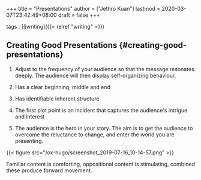 +++
title = "Presentations"
author = ["Jethro Kuan"]
lastmod = 2020-03-07T23:42:49+08:00
draft = false
+++

tags
: [§writing]({{< relref "writing" >}})


## Creating Good Presentations {#creating-good-presentations}

1.  Adjust to the frequency of your audience so that the message
    resonates deeply. The audience will then display self-organizing
    behaviour.

2.  Has a clear beginning, middle and end

3.  Has identifiable  inherent structure

4.  The first plot point is an incident that captures the audience's
    intrigue and interest

5.  The audience is the hero in your story. The aim is to get the
    audience to overcome the reluctance to change, and enter the world
    you are presenting.

{{< figure src="/ox-hugo/screenshot_2019-07-16_10-14-57.png" >}}

Familiar content is comforting, oppositional content is stimulating,
combined these produce forward movement.
